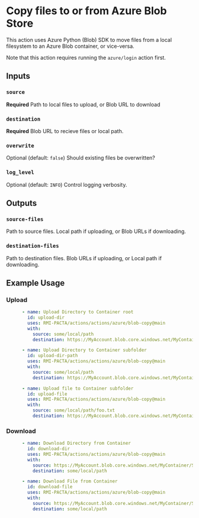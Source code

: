 # Copy files to or from Azure Blob Store

This action uses Azure Python (Blob) SDK to move files from a local filesystem to an Azure Blob container, or vice-versa.

Note that this action requires running the `azure/login` action first.

## Inputs

### `source`

**Required**
Path to local files to upload, or Blob URL to download

### `destination`

**Required**
Blob URL to recieve files or local path.

### `overwrite`

Optional (default: `false`)
Should existing files be overwritten?

### `log_level`

Optional (default: `INFO`)
Control logging verbosity.

## Outputs

### `source-files`

Path to source files. Local path if uploading, or Blob URLs if downloading.

### `destination-files`

Path to destination files. Blob URLs if uploading, or Local path if downloading.

## Example Usage

### Upload

```yaml
      - name: Upload Directory to Container root
        id: upload-dir
        uses: RMI-PACTA/actions/actions/azure/blob-copy@main
        with:
          source: some/local/path
          destination: https://MyAccount.blob.core.windows.net/MyContainer
```

```yaml
      - name: Upload Directory to Container subfolder
        id: upload-dir-path
        uses: RMI-PACTA/actions/actions/azure/blob-copy@main
        with:
          source: some/local/path
          destination: https://MyAccount.blob.core.windows.net/MyContainer/SomeDirectory
```

```yaml
      - name: Upload file to Container subfolder
        id: upload-file
        uses: RMI-PACTA/actions/actions/azure/blob-copy@main
        with:
          source: some/local/path/foo.txt
          destination: https://MyAccount.blob.core.windows.net/MyContainer/SomeDirectory
```

### Download

```yaml
      - name: Download Directory from Container
        id: download-dir
        uses: RMI-PACTA/actions/actions/azure/blob-copy@main
        with:
          source: https://MyAccount.blob.core.windows.net/MyContainer/SomeDirectory
          destination: some/local/path
```

```yaml
      - name: Download File from Container
        id: download-file
        uses: RMI-PACTA/actions/actions/azure/blob-copy@main
        with:
          source: https://MyAccount.blob.core.windows.net/MyContainer/SomeDirectory/SomeFile.txt
          destination: some/local/path
```

